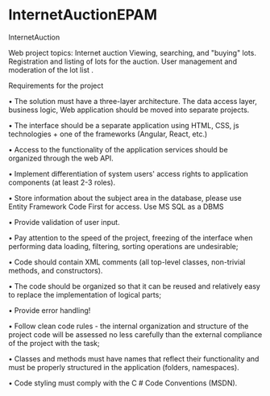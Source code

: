 # InternetAuctionEPAM
InternetAuction

Web project topics: Internet auction
Viewing, searching, and "buying" lots. Registration and listing of lots for the auction. User management and moderation of the lot list .

Requirements for the project

•	The solution must have a three-layer architecture. The data access layer, business logic, Web application should be moved into separate projects.

•	The interface should be a separate application using HTML, CSS, js technologies + one of the frameworks (Angular, React, etc.)

•	Access to the functionality of the application services should be organized through the web API.

•	Implement differentiation of system users' access rights to application components (at least 2-3 roles).

•	Store information about the subject area in the database, please use Entity Framework Code First for access. Use MS SQL as a DBMS

•	Provide validation of user input.

•	Pay attention to the speed of the project, freezing of the interface when performing data loading, filtering, sorting operations are undesirable;

•	Code should contain XML comments (all top-level classes, non-trivial methods, and constructors).

•	The code should be organized so that it can be reused and relatively easy to replace the implementation of logical parts;

•	Provide error handling!

•	Follow clean code rules - the internal organization and structure of the project code will be assessed no less carefully than the external compliance of the project with the task;

•	Classes and methods must have names that reflect their functionality and must be properly structured in the application (folders, namespaces).

•	Code styling must comply with the C # Code Conventions (MSDN).
